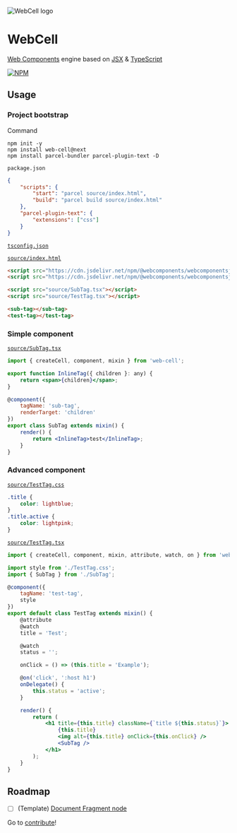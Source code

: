 ![WebCell logo](https://web-cell.dev/image/WebCell-0.png)

# WebCell

[Web Components][1] engine based on [JSX][2] & [TypeScript][3]

[![NPM](https://nodei.co/npm/web-cell.png?downloads=true&downloadRank=true&stars=true)][4]

## Usage

### Project bootstrap

Command

```shell
npm init -y
npm install web-cell@next
npm install parcel-bundler parcel-plugin-text -D
```

`package.json`

```json
{
    "scripts": {
        "start": "parcel source/index.html",
        "build": "parcel build source/index.html"
    },
    "parcel-plugin-text": {
        "extensions": ["css"]
    }
}
```

[`tsconfig.json`](./tsconfig.json)

[`source/index.html`](test/index.html)

```html
<script src="https://cdn.jsdelivr.net/npm/@webcomponents/webcomponentsjs@2.2.10/webcomponents-bundle.min.js"></script>
<script src="https://cdn.jsdelivr.net/npm/@webcomponents/webcomponentsjs@2.2.10/custom-elements-es5-adapter.js"></script>

<script src="source/SubTag.tsx"></script>
<script src="source/TestTag.tsx"></script>

<sub-tag></sub-tag>
<test-tag></test-tag>
```

### Simple component

[`source/SubTag.tsx`](test/source/SubTag.tsx)

```jsx
import { createCell, component, mixin } from 'web-cell';

export function InlineTag({ children }: any) {
    return <span>{children}</span>;
}

@component({
    tagName: 'sub-tag',
    renderTarget: 'children'
})
export class SubTag extends mixin() {
    render() {
        return <InlineTag>test</InlineTag>;
    }
}
```

### Advanced component

[`source/TestTag.css`](test/source/TestTag.css)

```css
.title {
    color: lightblue;
}
.title.active {
    color: lightpink;
}
```

[`source/TestTag.tsx`](test/source/TestTag.tsx)

```jsx
import { createCell, component, mixin, attribute, watch, on } from 'web-cell';

import style from './TestTag.css';
import { SubTag } from './SubTag';

@component({
    tagName: 'test-tag',
    style
})
export default class TestTag extends mixin() {
    @attribute
    @watch
    title = 'Test';

    @watch
    status = '';

    onClick = () => (this.title = 'Example');

    @on('click', ':host h1')
    onDelegate() {
        this.status = 'active';
    }

    render() {
        return (
            <h1 title={this.title} className={`title ${this.status}`}>
                {this.title}
                <img alt={this.title} onClick={this.onClick} />
                <SubTag />
            </h1>
        );
    }
}
```

## Roadmap

-   [ ] (Template) [Document Fragment node][5]

Go to [contribute](./Contributing.md)!

[1]: https://www.webcomponents.org/
[2]: https://facebook.github.io/jsx/
[3]: https://www.typescriptlang.org
[4]: https://nodei.co/npm/web-cell/
[5]: https://github.com/Microsoft/TypeScript/issues/20469
